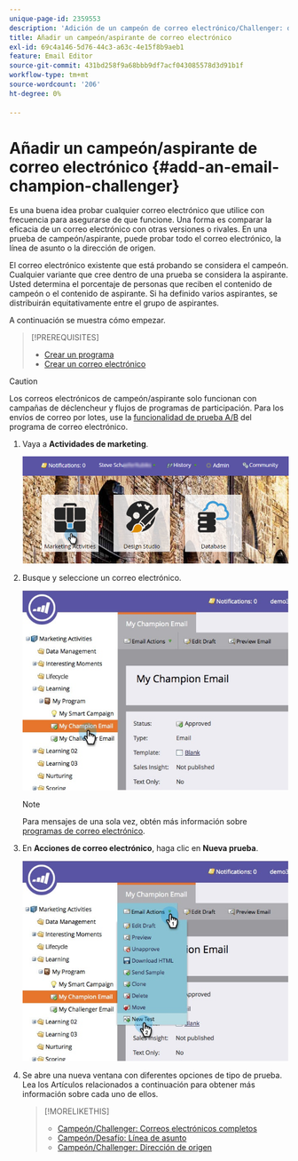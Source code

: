 ```yaml
---
unique-page-id: 2359553
description: 'Adición de un campeón de correo electrónico/Challenger: documentos de Marketo: documentación del producto'
title: Añadir un campeón/aspirante de correo electrónico
exl-id: 69c4a146-5d76-44c3-a63c-4e15f8b9aeb1
feature: Email Editor
source-git-commit: 431bd258f9a68bbb9df7acf043085578d3d91b1f
workflow-type: tm+mt
source-wordcount: '206'
ht-degree: 0%

---
```


# Añadir un campeón/aspirante de correo electrónico {#add-an-email-champion-challenger}

Es una buena idea probar cualquier correo electrónico que utilice con frecuencia para asegurarse de que funcione. Una forma es comparar la eficacia de un correo electrónico con otras versiones o rivales. En una prueba de campeón/aspirante, puede probar todo el correo electrónico, la línea de asunto o la dirección de origen.

El correo electrónico existente que está probando se considera el campeón. Cualquier variante que cree dentro de una prueba se considera la aspirante. Usted determina el porcentaje de personas que reciben el contenido de campeón o el contenido de aspirante. Si ha definido varios aspirantes, se distribuirán equitativamente entre el grupo de aspirantes.

A continuación se muestra cómo empezar.

>[!PREREQUISITES]
>
>* [Crear un programa](/help/marketo/product-docs/core-marketo-concepts/programs/creating-programs/create-a-program.md)
>* [Crear un correo electrónico](/help/marketo/product-docs/email-marketing/general/creating-an-email/create-an-email.md)

>[!CAUTION]
>
>Los correos electrónicos de campeón/aspirante solo funcionan con campañas de déclencheur y flujos de programas de participación. Para los envíos de correo por lotes, use la [funcionalidad de prueba A/B](/help/marketo/product-docs/email-marketing/email-programs/email-program-actions/email-test-a-b-test/add-an-a-b-test.md) del programa de correo electrónico.

1. Vaya a **Actividades de marketing**.

   ![](assets/login-marketing-activities.png)

1. Busque y seleccione un correo electrónico.

   ![](assets/champion1.jpg)

   >[!NOTE]
   >
   >Para mensajes de una sola vez, obtén más información sobre [programas de correo electrónico](/help/marketo/product-docs/email-marketing/email-programs/creating-an-email-program/create-an-email-program.md).

1. En **Acciones de correo electrónico**, haga clic en **Nueva prueba**.

   ![](assets/chmapion2.jpg)

1. Se abre una nueva ventana con diferentes opciones de tipo de prueba. Lea los Artículos relacionados a continuación para obtener más información sobre cada uno de ellos.

   >[!MORELIKETHIS]
   >
   >* [Campeón/Challenger: Correos electrónicos completos](/help/marketo/product-docs/email-marketing/general/functions-in-the-editor/email-tests-champion-challenger/champion-challenger-whole-emails.md)
   >* [Campeón/Desafío: Línea de asunto](/help/marketo/product-docs/email-marketing/general/functions-in-the-editor/email-tests-champion-challenger/champion-challenger-subject-line.md)
   >* [Campeón/Challenger: Dirección de origen](/help/marketo/product-docs/email-marketing/general/functions-in-the-editor/email-tests-champion-challenger/champion-challenger-from-address.md)
